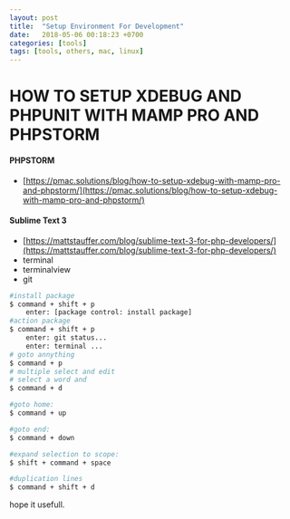 ```yaml
---
layout: post
title:  "Setup Environment For Development"
date:   2018-05-06 00:18:23 +0700
categories: [tools]
tags: [tools, others, mac, linux]
---
```


# HOW TO SETUP XDEBUG AND PHPUNIT WITH MAMP PRO AND PHPSTORM
#### PHPSTORM

 - [https://pmac.solutions/blog/how-to-setup-xdebug-with-mamp-pro-and-phpstorm/](https://pmac.solutions/blog/how-to-setup-xdebug-with-mamp-pro-and-phpstorm/)
 
#### Sublime Text 3
 
 - [https://mattstauffer.com/blog/sublime-text-3-for-php-developers/](https://mattstauffer.com/blog/sublime-text-3-for-php-developers/)
 - terminal
 - terminalview
 - git
```bash
#install package
$ command + shift + p
 	enter: [package control: install package]
#action package
$ command + shift + p
 	enter: git status...
 	enter: terminal ...
# goto annything
$ command + p
# multiple select and edit
# select a word and
$ command + d

#goto home: 
$ command + up

#goto end: 
$ command + down

#expand selection to scope:
$ shift + command + space

#duplication lines
$ command + shift + d
```

hope it usefull.